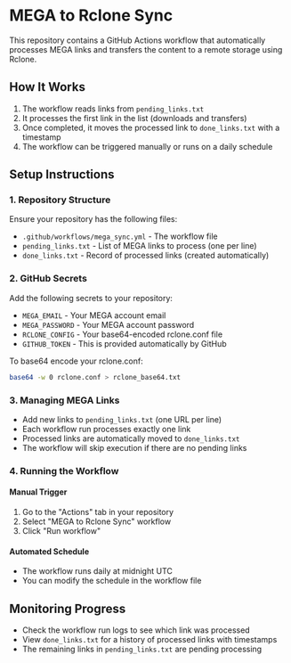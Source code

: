 # MEGA to Rclone Sync

This repository contains a GitHub Actions workflow that automatically processes MEGA links and transfers the content to a remote storage using Rclone.

## How It Works

1. The workflow reads links from `pending_links.txt`
2. It processes the first link in the list (downloads and transfers)
3. Once completed, it moves the processed link to `done_links.txt` with a timestamp
4. The workflow can be triggered manually or runs on a daily schedule

## Setup Instructions

### 1. Repository Structure

Ensure your repository has the following files:
- `.github/workflows/mega_sync.yml` - The workflow file
- `pending_links.txt` - List of MEGA links to process (one per line)
- `done_links.txt` - Record of processed links (created automatically)

### 2. GitHub Secrets

Add the following secrets to your repository:
- `MEGA_EMAIL` - Your MEGA account email
- `MEGA_PASSWORD` - Your MEGA account password
- `RCLONE_CONFIG` - Your base64-encoded rclone.conf file
- `GITHUB_TOKEN` - This is provided automatically by GitHub

To base64 encode your rclone.conf:
```bash
base64 -w 0 rclone.conf > rclone_base64.txt
```

### 3. Managing MEGA Links

- Add new links to `pending_links.txt` (one URL per line)
- Each workflow run processes exactly one link
- Processed links are automatically moved to `done_links.txt`
- The workflow will skip execution if there are no pending links

### 4. Running the Workflow

#### Manual Trigger
1. Go to the "Actions" tab in your repository
2. Select "MEGA to Rclone Sync" workflow
3. Click "Run workflow"

#### Automated Schedule
- The workflow runs daily at midnight UTC
- You can modify the schedule in the workflow file

## Monitoring Progress

- Check the workflow run logs to see which link was processed
- View `done_links.txt` for a history of processed links with timestamps
- The remaining links in `pending_links.txt` are pending processing

